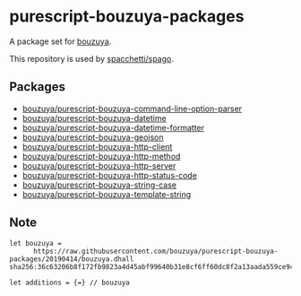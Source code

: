 # purescript-bouzuya-packages

A package set for [bouzuya](https://github.com/bouzuya).

This repository is used by [spacchetti/spago][].

## Packages

- [bouzuya/purescript-bouzuya-command-line-option-parser][]
- [bouzuya/purescript-bouzuya-datetime][]
- [bouzuya/purescript-bouzuya-datetime-formatter][]
- [bouzuya/purescript-bouzuya-geojson][]
- [bouzuya/purescript-bouzuya-http-client][]
- [bouzuya/purescript-bouzuya-http-method][]
- [bouzuya/purescript-bouzuya-http-server][]
- [bouzuya/purescript-bouzuya-http-status-code][]
- [bouzuya/purescript-bouzuya-string-case][]
- [bouzuya/purescript-bouzuya-template-string][]

## Note

```
let bouzuya =
      https://raw.githubusercontent.com/bouzuya/purescript-bouzuya-packages/20190414/bouzuya.dhall sha256:36c63206b8f172fb9823a4d45abf99640b31e8cf6ff60dc8f2a13aada559ce9c

let additions = {=} // bouzuya
```

[bouzuya/purescript-bouzuya-command-line-option-parser]: https://github.com/bouzuya/purescript-bouzuya-command-line-option-parser
[bouzuya/purescript-bouzuya-datetime-formatter]: https://github.com/bouzuya/purescript-bouzuya-datetime-formatter
[bouzuya/purescript-bouzuya-datetime]: https://github.com/bouzuya/purescript-bouzuya-datetime
[bouzuya/purescript-bouzuya-geojson]: https://github.com/bouzuya/purescript-bouzuya-geojson
[bouzuya/purescript-bouzuya-http-client]: https://github.com/bouzuya/purescript-bouzuya-http-client
[bouzuya/purescript-bouzuya-http-method]: https://github.com/bouzuya/purescript-bouzuya-http-method
[bouzuya/purescript-bouzuya-http-server]: https://github.com/bouzuya/purescript-bouzuya-http-server
[bouzuya/purescript-bouzuya-http-status-code]: https://github.com/bouzuya/purescript-bouzuya-http-status-code
[bouzuya/purescript-bouzuya-string-case]: https://github.com/bouzuya/purescript-bouzuya-string-case
[bouzuya/purescript-bouzuya-template-string]: https://github.com/bouzuya/purescript-bouzuya-template-string
[spacchetti/spago]: https://github.com/spacchetti/spago
